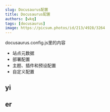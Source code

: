 ```yaml
---
slug: Docusaurus配置
title: Docusaurus配置
authors: [wkq]
tags: [docusaurus]
image: https://picsum.photos/id/213/4928/3264
---
```

docusaurus.config.js里的内容
* 站点元数据
* 部署配置
* 主题、插件和预设配置
* 自定义配置
<!--truncate-->

## yi
## er